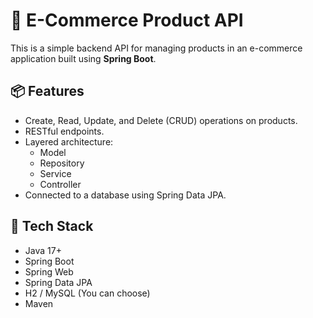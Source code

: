 # 🛒 E-Commerce Product API

This is a simple backend API for managing products in an e-commerce application built using **Spring Boot**.

## 📦 Features

- Create, Read, Update, and Delete (CRUD) operations on products.
- RESTful endpoints.
- Layered architecture:
  - Model
  - Repository
  - Service
  - Controller
- Connected to a database using Spring Data JPA.

## 🧱 Tech Stack

- Java 17+
- Spring Boot
- Spring Web
- Spring Data JPA
- H2 / MySQL (You can choose)
- Maven
